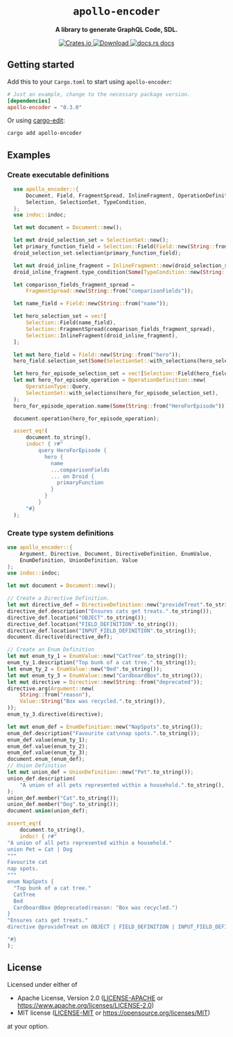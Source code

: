<div align="center">
  <h1><code>apollo-encoder</code></h1>

  <p>
    <strong>A library to generate GraphQL Code, SDL.</strong>
  </p>
  <p>
    <a href="https://crates.io/crates/apollo-encoder">
        <img src="https://img.shields.io/crates/v/apollo-encoder.svg?style=flat-square" alt="Crates.io" />
    </a>
    <a href="https://crates.io/crates/apollo-encoder">
        <img src="https://img.shields.io/crates/d/apollo-encoder.svg?style=flat-square" alt="Download" />
    </a>
    <a href="https://docs.rs/apollo-encoder/">
        <img src="https://img.shields.io/static/v1?label=docs&message=apollo-encoder&color=blue&style=flat-square" alt="docs.rs docs" />
    </a>
  </p>
</div>

## Getting started

Add this to your `Cargo.toml` to start using `apollo-encoder`:

```toml
# Just an example, change to the necessary package version.
[dependencies]
apollo-encoder = "0.3.0"
```

Or using [cargo-edit]:

```bash
cargo add apollo-encoder
```

## Examples

### Create executable definitions
```rust
  use apollo_encoder::{
      Document, Field, FragmentSpread, InlineFragment, OperationDefinition, OperationType,
      Selection, SelectionSet, TypeCondition,
  };
  use indoc::indoc;

  let mut document = Document::new();

  let mut droid_selection_set = SelectionSet::new();
  let primary_function_field = Selection::Field(Field::new(String::from("primaryFunction")));
  droid_selection_set.selection(primary_function_field);

  let mut droid_inline_fragment = InlineFragment::new(droid_selection_set);
  droid_inline_fragment.type_condition(Some(TypeCondition::new(String::from("Droid"))));

  let comparison_fields_fragment_spread =
      FragmentSpread::new(String::from("comparisonFields"));

  let name_field = Field::new(String::from("name"));

  let hero_selection_set = vec![
      Selection::Field(name_field),
      Selection::FragmentSpread(comparison_fields_fragment_spread),
      Selection::InlineFragment(droid_inline_fragment),
  ];

  let mut hero_field = Field::new(String::from("hero"));
  hero_field.selection_set(Some(SelectionSet::with_selections(hero_selection_set)));

  let hero_for_episode_selection_set = vec![Selection::Field(hero_field)];
  let mut hero_for_episode_operation = OperationDefinition::new(
      OperationType::Query,
      SelectionSet::with_selections(hero_for_episode_selection_set),
  );
  hero_for_episode_operation.name(Some(String::from("HeroForEpisode")));

  document.operation(hero_for_episode_operation);

  assert_eq!(
      document.to_string(),
      indoc! { r#"
          query HeroForEpisode {
            hero {
              name
              ...comparisonFields
              ... on Droid {
                primaryFunction
              }
            }
          }
      "#}
  );
```

### Create type system definitions
```rust
use apollo_encoder::{
    Argument, Directive, Document, DirectiveDefinition, EnumValue,
    EnumDefinition, UnionDefinition, Value
};
use indoc::indoc;

let mut document = Document::new();

// Create a Directive Definition.
let mut directive_def = DirectiveDefinition::new("provideTreat".to_string());
directive_def.description("Ensures cats get treats.".to_string());
directive_def.location("OBJECT".to_string());
directive_def.location("FIELD_DEFINITION".to_string());
directive_def.location("INPUT_FIELD_DEFINITION".to_string());
document.directive(directive_def);

// Create an Enum Definition
let mut enum_ty_1 = EnumValue::new("CatTree".to_string());
enum_ty_1.description("Top bunk of a cat tree.".to_string());
let enum_ty_2 = EnumValue::new("Bed".to_string());
let mut enum_ty_3 = EnumValue::new("CardboardBox".to_string());
let mut directive = Directive::new(String::from("deprecated"));
directive.arg(Argument::new(
    String::from("reason"),
    Value::String("Box was recycled.".to_string()),
));
enum_ty_3.directive(directive);

let mut enum_def = EnumDefinition::new("NapSpots".to_string());
enum_def.description("Favourite cat\nnap spots.".to_string());
enum_def.value(enum_ty_1);
enum_def.value(enum_ty_2);
enum_def.value(enum_ty_3);
document.enum_(enum_def);
// Union Definition
let mut union_def = UnionDefinition::new("Pet".to_string());
union_def.description(
    "A union of all pets represented within a household.".to_string(),
);
union_def.member("Cat".to_string());
union_def.member("Dog".to_string());
document.union(union_def);

assert_eq!(
    document.to_string(),
    indoc! { r#"
"A union of all pets represented within a household."
union Pet = Cat | Dog
"""
Favourite cat
nap spots.
"""
enum NapSpots {
  "Top bunk of a cat tree."
  CatTree
  Bed
  CardboardBox @deprecated(reason: "Box was recycled.")
}
"Ensures cats get treats."
directive @provideTreat on OBJECT | FIELD_DEFINITION | INPUT_FIELD_DEFINITION

"#}
);
```
## License

Licensed under either of

- Apache License, Version 2.0 ([LICENSE-APACHE](LICENSE-APACHE) or https://www.apache.org/licenses/LICENSE-2.0)
- MIT license ([LICENSE-MIT](LICENSE-MIT) or https://opensource.org/licenses/MIT)

at your option.

[cargo-edit]: https://github.com/killercup/cargo-edit

